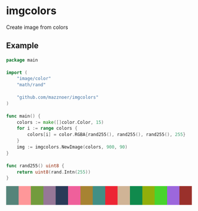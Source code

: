 # imgcolors

Create image from colors

## Example
```go
package main

import (
	"image/color"
	"math/rand"

	"github.com/mazznoer/imgcolors"
)

func main() {
	colors := make([]color.Color, 15)
	for i := range colors {
		colors[i] = color.RGBA{rand255(), rand255(), rand255(), 255}
	}
	img := imgcolors.NewImage(colors, 900, 90)
}

func rand255() uint8 {
	return uint8(rand.Intn(255))
}
```
![example output](/examples/random-colors.png "Example output")
